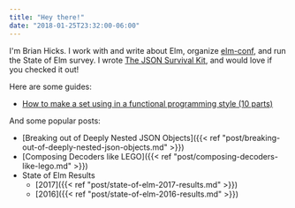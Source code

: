 ```yaml
---
title: "Hey there!"
date: "2018-01-25T23:32:00-06:00"
---
```


I'm Brian Hicks.
I work with and write about Elm, organize [elm-conf](https://www.elm-conf.us), and run the State of Elm survey.
I wrote [The JSON Survival Kit](/json-survival-kit), and would love if you checked it out!

Here are some guides:

- [How to make a set using in a functional programming style (10 parts)](/guide/functional-sets/)

And some popular posts:

- [Breaking out of Deeply Nested JSON Objects]({{< ref "post/breaking-out-of-deeply-nested-json-objects.md" >}})
- [Composing Decoders like LEGO]({{< ref "post/composing-decoders-like-lego.md" >}})
- State of Elm Results
  - [2017]({{< ref "post/state-of-elm-2017-results.md" >}})
  - [2016]({{< ref "post/state-of-elm-2016-results.md" >}})
